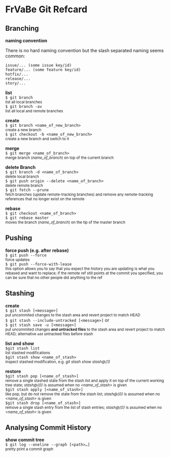 # FrVaBe Git Refcard

## Branching

**naming convention**

There is no hard naming convention but the slash separated naming seems common:

```
issue/... (some issue key/id)
feature/... (some feature key/id)
hotfix/...
release/... 
story/...
```

**list**  
`$ git branch`  
<small>list all local branches</small>  
`$ git branch -av`  
<small>list all local and remote branches</small>

**create**  
`$ git branch <name_of_new_branch>`  
<small> create a new branch</small>  
`$ git checkout -b <name_of_new_branch>`  
<small> create a new branch and switch to it</small>

**merge**  
`$ git merge <name_of_branch>`  
<small>merge branch (_name_of_branch_) on top of the current branch</small>

**delete Branch**  
`$ git branch -d <name_of_branch>`  
<small>delete local branch</small>  
`$ git push origin --delete <name_of_branch>`    
<small>delete remote branch</small>  
`$ git fetch --prune`  
<small>fetch branches (update remote-tracking branches) and remove any remote-tracking references that no longer exist on the remote</small>

**rebase**  
`$ git checkout <name_of_branch>`  
`$ git rebase master`  
<small> moves the branch (_name_of_branch_) on the tip of the master branch</small>

## Pushing

**force push (e.g. after rebase)**  
`$ git push --force`  
<small>force updates</small>  
`$ git push --force-with-lease`  
<small>
this option allows you to say that you expect the history you are updating is what you rebased and want to replace;
if the remote ref still points at the commit you specified, you can be sure that no other people did anything to the ref
</small>

## Stashing

**create**  
`$ git stash [<message>]`  
<small>put uncommited changes to the stash area and revert project to match HEAD</small>  
`$ git stash --include-untracked [<message>]` or  
`$ git stash save -u [<message>]`  
<small>put uncommited changes **and untracked files** to the stash area and revert project to match HEAD; alternative `add` untracked files before stash</small>

**list and show**  
`$git stash list`  
<small>list stashed modifications</small>  
`$git stash show <name_of_stash>`  
<small>inspect stashed modification, e.g. *git stash show stash@{1}*</small>

**restore**  
`$git stash pop [<name_of_stash>]`  
<small>remove a single stashed state from the stash list and apply it on top of the current working tree state; _stash@{0}_ is assumed when no _<name_of_stash>_ is given</small>  
`$git stash apply [<name_of_stash>]`  
<small>like pop, but do not remove the state from the stash list; _stash@{0}_ is assumed when no _<name_of_stash>_ is given</small>  
`$git stash drop [<name_of_stash>]`  
<small>remove a single stash entry from the list of stash entries;  _stash@{0}_ is assumed when no _<name_of_stash>_ is given</small>

## Analysing Commit History

**show commit tree**  
`$ git log --oneline --graph [<path>…​]`  
<small>pretty print a commit graph</small>
